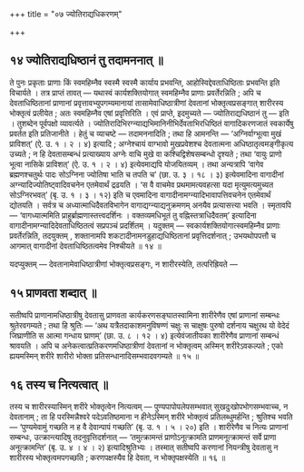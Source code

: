 +++
title = "०७ ज्योतिराद्यधिकरणम्"

+++

## १४ ज्योतिराद्यधिष्ठानं तु तदामननात् ॥

ते पुनः प्रकृताः प्राणाः किं स्वमहिम्नैव स्वस्मै स्वस्मै कार्याय प्रभवन्ति, आहोस्विद्देवताधिष्ठिताः प्रभवन्ति इति विचार्यते । तत्र प्राप्तं तावत् — यथास्वं कार्यशक्तियोगात् स्वमहिम्नैव प्राणाः प्रवर्तेरन्निति ; अपि च देवताधिष्ठितानां प्राणानां प्रवृत्तावभ्युपगम्यमानायां तासामेवाधिष्ठात्रीणां देवतानां भोक्तृत्वप्रसङ्गात् शारीरस्य भोक्तृत्वं प्रलीयेत ; अतः स्वमहिम्नैव एषां प्रवृत्तिरिति । एवं प्राप्ते, इदमुच्यते — ज्योतिराद्यधिष्ठानं तु — इति । तुशब्देन पूर्वपक्षो व्यावर्त्यते । ज्योतिरादिभिरग्न्याद्यभिमानिनीभिर्देवताभिरधिष्ठितं वागादिकरणजातं स्वकार्येषु प्रवर्तत इति प्रतिजानीते । हेतुं च व्याचष्टे — तदामननादिति ; तथा हि आमनन्ति — ‘अग्निर्वाग्भूत्वा मुखं प्राविशत्’ (ऐ. उ. १ । २ । ४) इत्यादि ; अग्नेश्चायं वाग्भावो मुखप्रवेशश्च देवतात्मना अधिष्ठातृत्वमङ्गीकृत्य उच्यते ; न हि देवतासम्बन्धं प्रत्याख्याय अग्नेः वाचि मुखे वा कश्चिद्विशेषसम्बन्धो दृश्यते ; तथा ‘वायुः प्राणो भूत्वा नासिके प्राविशत्’ (ऐ. उ. १ । २ । ४) इत्येवमाद्यपि योजयितव्यम् । तथा अन्यत्रापि ‘वागेव ब्रह्मणश्चतुर्थः पादः सोऽग्निना ज्योतिषा भाति च तपति च’ (छा. उ. ३ । १८ । ३) इत्येवमादिना वागादीनां अग्न्यादिज्योतिष्ट्वादिवचनेन एतमेवार्थं द्रढयति । ‘स वै वाचमेव प्रथमामत्यवहत्सा यदा मृत्युमत्यमुच्यत सोऽग्निरभवत्’ (बृ. उ. १ । ३ । १२) इति च एवमादिना वागादीनामग्न्यादिभावापत्तिवचनेन एतमेवार्थं द्योतयति । सर्वत्र च अध्यात्माधिदैवतविभागेन वागाद्यग्न्याद्यनुक्रमणम् अनयैव प्रत्यासत्त्या भवति । स्मृतावपि — ‘वागध्यात्ममिति प्राहुर्ब्राह्मणास्तत्त्वदर्शिनः । वक्तव्यमधिभूतं तु वह्निस्तत्राधिदैवतम्’ इत्यादिना वागादीनामग्न्यादिदेवताधिष्ठितत्वं सप्रपञ्चं प्रदर्शितम् । यदुक्तम् — स्वकार्यशक्तियोगात्स्वमहिम्नैव प्राणाः प्रवर्तेरन्निति, तदयुक्तम् , शक्तानामपि शकटादीनामनडुहाद्यधिष्ठितानां प्रवृत्तिदर्शनात् ; उभयथोपपत्तौ च आगमात् वागादीनां देवताधिष्ठितत्वमेव निश्चीयते ॥ १४ ॥

यदप्युक्तम् — देवतानामेवाधिष्ठात्रीणां भोक्तृत्वप्रसङ्गः, न शारीरस्येति, तत्परिह्रियते —

## १५ प्राणवता शब्दात् ॥

सतीष्वपि प्राणानामधिष्ठात्रीषु देवतासु प्राणवता कार्यकरणसङ्घातस्वामिना शारीरेणैव एषां प्राणानां सम्बन्धः श्रुतेरवगम्यते ; तथा हि श्रुतिः — ‘अथ यत्रैतदाकाशमनुविषण्णं चक्षुः स चाक्षुषः पुरुषो दर्शनाय चक्षुरथ यो वेदेदं जिघ्राणीति स आत्मा गन्धाय घ्राणम्’ (छा. उ. ८ । १२ । ४) इत्येवंजातीयका शारीरेणैव प्राणानां सम्बन्धं श्रावयति । अपि च अनेकत्वात्प्रतिकरणमधिष्ठात्रीणां देवतानां न भोक्तृत्वम् अस्मिन् शरीरेऽवकल्पते ; एको ह्ययमस्मिन् शरीरे शारीरो भोक्ता प्रतिसन्धानादिसम्भवादवगम्यते ॥ १५ ॥

## १६ तस्य च नित्यत्वात् ॥

तस्य च शारीरस्यास्मिन् शरीरे भोक्तृत्वेन नित्यत्वम् — पुण्यपापोपलेपसम्भवात् सुखदुःखोपभोगसम्भवाच्च, न देवतानाम् ; ता हि परस्मिन्नैश्वरे पदेऽवतिष्ठमाना न हीनेऽस्मिन् शरीरे भोक्तृत्वं प्रतिलब्धुमर्हन्ति ; श्रुतिश्च भवति — ‘पुण्यमेवामुं गच्छति न ह वै देवान्पापं गच्छति’ (बृ. उ. १ । ५ । २०) इति । शारीरेणैव च नित्यः प्राणानां सम्बन्धः, उत्क्रान्त्यादिषु तदनुवृत्तिदर्शनात् — ‘तमुत्क्रामन्तं प्राणोऽनूत्क्रामति प्राणमनूत्क्रामन्तं सर्वे प्राणा अनूत्क्रामन्ति’ (बृ. उ. ४ । ४ । २) इत्यादिश्रुतिभ्यः । तस्मात् सतीष्वपि करणानां नियन्त्रीषु देवतासु न शारीरस्य भोक्तृत्वमपगच्छति ; करणपक्षस्यैव हि देवता, न भोक्तृपक्षस्येति ॥ १६ ॥
